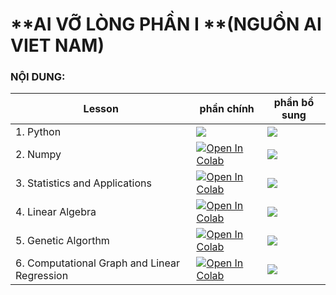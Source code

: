 # **AI VỠ LÒNG PHẦN I **(NGUỒN AI VIET NAM)

### **NỘI DUNG:** 

| Lesson|phần chính|phần bổ sung|
| -------------------------------------------- | ------------------------------------------------------------------------------------------------------------------------------------------------------------------------------------------------------------------------- | --- |
| 1. Python                                    |<a   href="https://github.com/vothaianh1997/aivietnam/blob/main/week%202/week-2%20Python%20DATATYPE%20STRING%20LIST%20FOR%20WHILE.ipynb " role="button"><img class="notebook-badge-image" src="https://img.shields.io/static/v1?label=&amp;message=View%20On%20GitHub&amp;color=586069&amp;logo=github&amp;labelColor=2f363d"></a>  |  <a   href="https://github.com/vothaianh1997/aivietnam/blob/main/week3/week-3%20Common%20Errors%20-%20Import%20File%20-%20Tuple%20Set%20Dictionary.ipynb " role="button"><img class="notebook-badge-image" src="https://img.shields.io/static/v1?label=&amp;message=View%20On%20GitHub&amp;color=586069&amp;logo=github&amp;labelColor=2f363d"></a> |
| 2. Numpy                                     |<a href="https://colab.research.google.com/drive/10RZmOmCvx9xY4VBrKcUxreJ6OeQWeYaR"><img class="notebook-badge-image" src="https://colab.research.google.com/assets/colab-badge.svg" alt="Open In Colab"></a>|<a   href="https://github.com/duchoangvnm/Tutorial_AI_ZUMP_ZERO/blob/main/Numpy.ipynb" role="button"><img class="notebook-badge-image" src="https://img.shields.io/static/v1?label=&amp;message=View%20On%20GitHub&amp;color=586069&amp;logo=github&amp;labelColor=2f363d"></a>|
| 3. Statistics and Applications|<a href="https://colab.research.google.com/drive/1rCEy3sMLmqHV8x7Hi-z9jBvydHDSP-Zt#scrollTo=AMcluaNagOtM"><img class="notebook-badge-image" src="https://colab.research.google.com/assets/colab-badge.svg" alt="Open In Colab"></a>|<a   href="https://github.com/duchoangvnm/Tutorial_AI_ZUMP_ZERO/blob/main/Statistics_and_Applications.ipynb" role="button"><img class="notebook-badge-image" src="https://img.shields.io/static/v1?label=&amp;message=View%20On%20GitHub&amp;color=586069&amp;logo=github&amp;labelColor=2f363d"></a>||
| 4. Linear Algebra|<a href="https://colab.research.google.com/drive/1zwPHW0DWafyjdxTJyXOHsKuKEGw5P-nX#scrollTo=QQQReKXkVl4A"><img class="notebook-badge-image" src="https://colab.research.google.com/assets/colab-badge.svg" alt="Open In Colab"></a>|<a   href="https://github.com/duchoangvnm/AI-Foundation-Course/blob/main/Linear_Algebra_and_Applications.ipynb" role="button"><img class="notebook-badge-image" src="https://img.shields.io/static/v1?label=&amp;message=View%20On%20GitHub&amp;color=586069&amp;logo=github&amp;labelColor=2f363d"></a>|
| 5. Genetic Algorthm|<a href="https://colab.research.google.com/drive/1-o0VhPzr_4R7RWLwp2zRfMbx8ac9834a#scrollTo=JC0HIt9MyFhp"><img class="notebook-badge-image" src="https://colab.research.google.com/assets/colab-badge.svg" alt="Open In Colab"></a>| <a   href="https://github.com/duchoangvnm/Tutorial_AI_ZUMP_ZERO/blob/main/GeneticAlgorthm.ipynb" role="button"><img class="notebook-badge-image" src="https://img.shields.io/static/v1?label=&amp;message=View%20On%20GitHub&amp;color=586069&amp;logo=github&amp;labelColor=2f363d"></a>|
| 6. Computational Graph and Linear Regression |<a href="https://colab.research.google.com/drive/11Ksm3G10VU1QayLHrb6J4lpaV8DfjfU7#scrollTo=frT3jphkC_en"><img class="notebook-badge-image" src="https://colab.research.google.com/assets/colab-badge.svg" alt="Open In Colab"></a> |<a   href="https://github.com/duchoangvnm/Tutorial_AI_ZUMP_ZERO/blob/main/ComputationalGraph%26LinearRegression.ipynb" role="button"><img class="notebook-badge-image" src="https://img.shields.io/static/v1?label=&amp;message=View%20On%20GitHub&amp;color=586069&amp;logo=github&amp;labelColor=2f363d"></a> |







